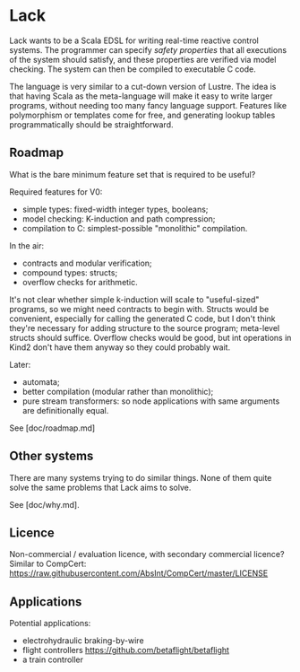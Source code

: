 # Lack

Lack wants to be a Scala EDSL for writing real-time reactive control systems.
The programmer can specify _safety properties_ that all executions of the system should satisfy, and these properties are verified via model checking.
The system can then be compiled to executable C code.

The language is very similar to a cut-down version of Lustre.
The idea is that having Scala as the meta-language will make it easy to write larger programs, without needing too many fancy language support.
Features like polymorphism or templates come for free, and generating lookup tables programmatically should be straightforward.

## Roadmap

What is the bare minimum feature set that is required to be useful?

Required features for V0:
* simple types: fixed-width integer types, booleans;
* model checking: K-induction and path compression;
* compilation to C: simplest-possible "monolithic" compilation.

In the air:
* contracts and modular verification;
* compound types: structs;
* overflow checks for arithmetic.

It's not clear whether simple k-induction will scale to "useful-sized" programs, so we might need contracts to begin with.
Structs would be convenient, especially for calling the generated C code, but I don't think they're necessary for adding structure to the source program; meta-level structs should suffice.
Overflow checks would be good, but int operations in Kind2 don't have them anyway so they could probably wait.

Later:
* automata;
* better compilation (modular rather than monolithic);
* pure stream transformers: so node applications with same arguments are definitionally equal.

See [doc/roadmap.md]

## Other systems

There are many systems trying to do similar things.
None of them quite solve the same problems that Lack aims to solve.

See [doc/why.md].

## Licence

Non-commercial / evaluation licence, with secondary commercial licence?
Similar to CompCert:
https://raw.githubusercontent.com/AbsInt/CompCert/master/LICENSE

## Applications

Potential applications:
* electrohydraulic braking-by-wire
* flight controllers https://github.com/betaflight/betaflight
* a train controller
